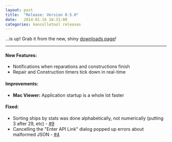 ```yaml
---
layout: post
title:  "Release: Version 0.5.0"
date:   2014-01-16 18:31:00
categories: kancolletool releases
---
```


...is up! Grab it from the new, shiny [downloads page](/downloads)!

---

#### New Features:
* Notifications when reparations and constructions finish
* Repair and Construction timers tick down in real-time

#### Improvements:
* **Mac Viewer:** Application startup is a whole lot faster

#### Fixed:
* Sorting ships by stats was done alphabetically, not numerically (putting 3 after 29, etc) - [#9](https://github.com/KanColleTool/KanColleTool/issues/9)
* Cancelling the "Enter API Link" dialog popped up errors about malformed JSON - [#4](https://github.com/KanColleTool/KanColleTool/issues/4)
